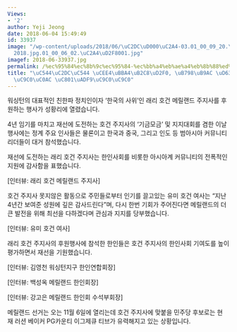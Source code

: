 ```yaml
---
Views:
- '2'
author: Yeji Jeong
date: 2018-06-04 15:49:49
id: 33937
image: "/wp-content/uploads/2018/06/\uC2DC\uD000\uC2A4-03.01_00_09_20.\uC2A4\uD2F8\
  2018.jpg.01_00_06_02.\uC2A4\uD2F8001.jpg"
imagef: 2018-06-33937.jpg
permalink: /%ec%95%84%ec%8b%9c%ec%95%84-%ec%bb%a4%eb%ae%a4%eb%8b%88%ed%8b%b0-%eb%9e%98%eb%a6%ac-%ed%98%b8%ea%b1%b4-%ec%a3%bc%ec%a7%80%ec%82%ac-%ec%a0%81%ea%b7%b9%ec%a7%80%ec%a7%80/
title: "\uC544\uC2DC\uC544 \uCEE4\uBBA4\uB2C8\uD2F0, \uB798\uB9AC \uD638\uAC74 \uC8FC\
  \uC9C0\uC0AC \uC801\uADF9\uC9C0\uC9C0"
---
```


워싱턴의 대표적인 친한파 정치인이자 ‘한국의 사위’인 래리 호건 메릴랜드 주지사를 후원하는 행사가 성황리에 열렸습니다.

4년 임기를 마치고 재선에 도전하는 호건 주지사의 ‘기금모금’ 및 지지대회를 겸한 이날 행사에는 정계 주요 인사들은 물론이고 한국과 중국, 그리고 인도 등 범아시아 커뮤니티 리더들이 대거 참석했습니다.

재선에 도전하는 래리 호건 주지사는 한인사회를 비롯한 아시아계 커뮤니티의 전폭적인 지원에 감사함을 표했습니다.

[인터뷰: 래리 호건 메릴랜드 주지사]

호건 주지사 못지않은 활동으로 주민들로부터 인기를 끌고있는 유미 호건 여사는 “지난 4년간 보여준 성원에 깊은 감사드린다”며, 다시 한번 기회가 주어진다면 메릴랜드의 더 큰 발전을 위해 최선을 다하겠다며 관심과 지지를 당부했습니다.

[인터뷰: 유미 호건 여사]

래리 호건 주지사의 후원행사에 참석한 한인들은 호건 주지사의 한인사회 기여도를 높이 평가하면서 재선을 기원했습니다.

[인터뷰: 김영천 워싱턴지구 한인연합회장]

[인터뷰: 백성옥 메릴랜드 한인회장]

[인터뷰: 강고은 메릴랜드 한인회 수석부회장]

메릴랜드 선거는 오는 11월 6일에 열리는데 호건 주지사에 맞붙을 민주당 후보로는 현재 러션 베이커 PG카운티 이그제큐 티브가 유력해지고 있는 상황입니다.